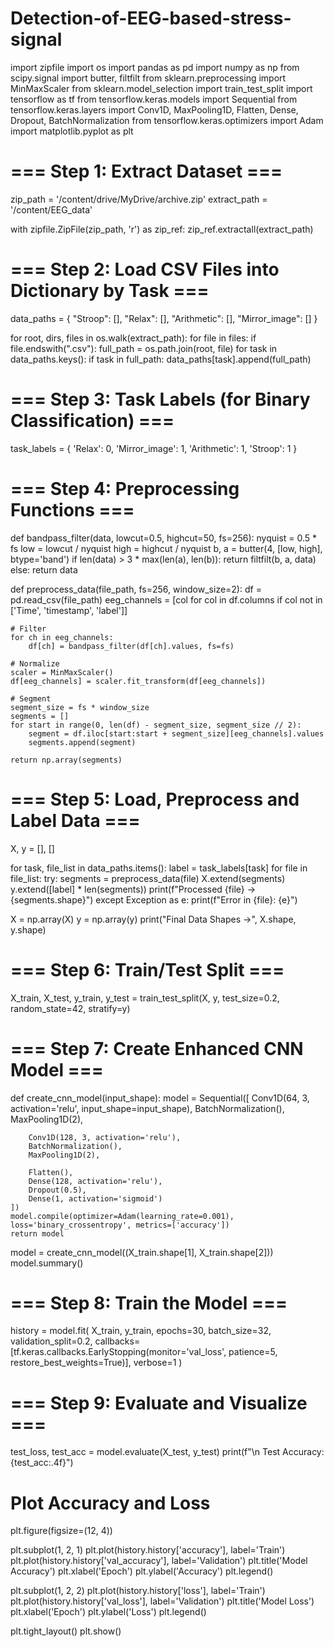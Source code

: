 # Detection-of-EEG-based-stress-signal
import zipfile
import os
import pandas as pd
import numpy as np
from scipy.signal import butter, filtfilt
from sklearn.preprocessing import MinMaxScaler
from sklearn.model_selection import train_test_split
import tensorflow as tf
from tensorflow.keras.models import Sequential
from tensorflow.keras.layers import Conv1D, MaxPooling1D, Flatten, Dense, Dropout, BatchNormalization
from tensorflow.keras.optimizers import Adam
import matplotlib.pyplot as plt

# === Step 1: Extract Dataset ===
zip_path = '/content/drive/MyDrive/archive.zip'
extract_path = '/content/EEG_data'

with zipfile.ZipFile(zip_path, 'r') as zip_ref:
    zip_ref.extractall(extract_path)

# === Step 2: Load CSV Files into Dictionary by Task ===
data_paths = {
    "Stroop": [],
    "Relax": [],
    "Arithmetic": [],
    "Mirror_image": []
}

for root, dirs, files in os.walk(extract_path):
    for file in files:
        if file.endswith(".csv"):
            full_path = os.path.join(root, file)
            for task in data_paths.keys():
                if task in full_path:
                    data_paths[task].append(full_path)

# === Step 3: Task Labels (for Binary Classification) ===
task_labels = {
    'Relax': 0,
    'Mirror_image': 1,
    'Arithmetic': 1,
    'Stroop': 1
}

# === Step 4: Preprocessing Functions ===
def bandpass_filter(data, lowcut=0.5, highcut=50, fs=256):
    nyquist = 0.5 * fs
    low = lowcut / nyquist
    high = highcut / nyquist
    b, a = butter(4, [low, high], btype='band')
    if len(data) > 3 * max(len(a), len(b)):
        return filtfilt(b, a, data)
    else:
        return data

def preprocess_data(file_path, fs=256, window_size=2):
    df = pd.read_csv(file_path)
    eeg_channels = [col for col in df.columns if col not in ['Time', 'timestamp', 'label']]
    
    # Filter
    for ch in eeg_channels:
        df[ch] = bandpass_filter(df[ch].values, fs=fs)

    # Normalize
    scaler = MinMaxScaler()
    df[eeg_channels] = scaler.fit_transform(df[eeg_channels])

    # Segment
    segment_size = fs * window_size
    segments = []
    for start in range(0, len(df) - segment_size, segment_size // 2):
        segment = df.iloc[start:start + segment_size][eeg_channels].values
        segments.append(segment)

    return np.array(segments)

# === Step 5: Load, Preprocess and Label Data ===
X, y = [], []

for task, file_list in data_paths.items():
    label = task_labels[task]
    for file in file_list:
        try:
            segments = preprocess_data(file)
            X.extend(segments)
            y.extend([label] * len(segments))
            print(f"Processed {file} -> {segments.shape}")
        except Exception as e:
            print(f"Error in {file}: {e}")

X = np.array(X)
y = np.array(y)
print("Final Data Shapes ->", X.shape, y.shape)

# === Step 6: Train/Test Split ===
X_train, X_test, y_train, y_test = train_test_split(X, y, test_size=0.2, random_state=42, stratify=y)

# === Step 7: Create Enhanced CNN Model ===
def create_cnn_model(input_shape):
    model = Sequential([
        Conv1D(64, 3, activation='relu', input_shape=input_shape),
        BatchNormalization(),
        MaxPooling1D(2),
        
        Conv1D(128, 3, activation='relu'),
        BatchNormalization(),
        MaxPooling1D(2),

        Flatten(),
        Dense(128, activation='relu'),
        Dropout(0.5),
        Dense(1, activation='sigmoid')
    ])
    model.compile(optimizer=Adam(learning_rate=0.001), loss='binary_crossentropy', metrics=['accuracy'])
    return model

model = create_cnn_model((X_train.shape[1], X_train.shape[2]))
model.summary()

# === Step 8: Train the Model ===
history = model.fit(
    X_train, y_train,
    epochs=30,
    batch_size=32,
    validation_split=0.2,
    callbacks=[tf.keras.callbacks.EarlyStopping(monitor='val_loss', patience=5, restore_best_weights=True)],
    verbose=1
)

# === Step 9: Evaluate and Visualize ===
test_loss, test_acc = model.evaluate(X_test, y_test)
print(f"\n Test Accuracy: {test_acc:.4f}")

# Plot Accuracy and Loss
plt.figure(figsize=(12, 4))

plt.subplot(1, 2, 1)
plt.plot(history.history['accuracy'], label='Train')
plt.plot(history.history['val_accuracy'], label='Validation')
plt.title('Model Accuracy')
plt.xlabel('Epoch')
plt.ylabel('Accuracy')
plt.legend()

plt.subplot(1, 2, 2)
plt.plot(history.history['loss'], label='Train')
plt.plot(history.history['val_loss'], label='Validation')
plt.title('Model Loss')
plt.xlabel('Epoch')
plt.ylabel('Loss')
plt.legend()

plt.tight_layout()
plt.show()
